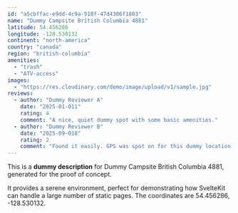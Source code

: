 ```yaml
---
id: "a5cbffac-e9dd-4c9a-918f-47d4306f1803"
name: "Dummy Campsite British Columbia 4881"
latitude: 54.456286
longitude: -128.530132
continent: "north-america"
country: "canada"
region: "british-columbia"
amenities:
  - "trash"
  - "ATV-access"
images:
  - "https://res.cloudinary.com/demo/image/upload/v1/sample.jpg"
reviews:
  - author: "Dummy Reviewer A"
    date: "2025-01-011"
    rating: 4
    comment: "A nice, quiet dummy spot with some basic amenities."
  - author: "Dummy Reviewer B"
    date: "2025-09-018"
    rating: 2
    comment: "Found it easily. GPS was spot on for this dummy location."
---
```


This is a **dummy description** for Dummy Campsite British Columbia 4881, generated for the proof of concept.

It provides a serene environment, perfect for demonstrating how SvelteKit can handle a large number of static pages. The coordinates are 54.456286, -128.530132.
